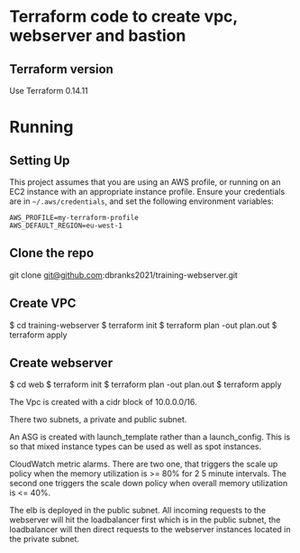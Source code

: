 # Terraform code to create vpc, webserver and bastion

Terraform version
-----------------

Use Terraform 0.14.11


Running
=======


Setting Up
----------
This project assumes that you are using an AWS profile, or running on an
EC2 instance with an appropriate instance profile. Ensure your
credentials are in `~/.aws/credentials`, and set the following
environment variables:

    AWS_PROFILE=my-terraform-profile
    AWS_DEFAULT_REGION=eu-west-1

Clone the repo
---------------

git clone git@github.com:dbranks2021/training-webserver.git

Create VPC
-----------------

$ cd training-webserver
$ terraform init
$ terraform plan -out plan.out
$ terraform apply

Create webserver
-----------------
$ cd web
$ terraform init
$ terraform plan -out plan.out
$ terraform apply


The Vpc is created with a cidr block of 10.0.0.0/16.

There two subnets, a private and public subnet.

An ASG is created with launch_template rather than a launch_config. This is so that mixed instance types can be used as well as spot instances.

CloudWatch metric alarms. There are two one, that triggers the scale up policy when the memory utilization is >= 80% for 2 5 minute intervals. The second one triggers the scale down policy when  overall memory utilization is <= 40%.

The elb is deployed in the public subnet. All incoming requests to the webserver will hit the loadbalancer first which
is in the public subnet, the loadbalancer will then direct requests to the webserver instances located in  the private
subnet.
